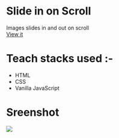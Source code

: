 # Slide in on Scroll
Images slides in and out on scroll</br>
[View it](https://scrollslidein.netlify.app/)

# Teach stacks used :-
- HTML
- CSS
- Vanilla JavaScript

# Sreenshot
<img src="https://user-images.githubusercontent.com/56690856/89900902-f57e6200-dc01-11ea-9682-8dab677cd9cd.png">
